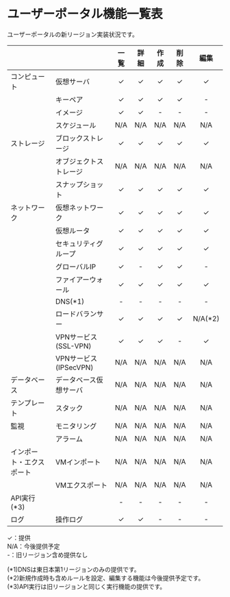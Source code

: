 # ユーザーポータル機能一覧表

ユーザーポータルの新リージョン実装状況です。

|                          |                        | 一覧 | 詳細 | 作成 | 削除 |  編集   |
| ------------------------ | ---------------------- | :--: | :--: | :--: | :--: | :-----: |
| コンピュート             | 仮想サーバ             |  ✓   |  ✓   |  ✓   |  ✓   |    ✓    |
|                          | キーペア               |  ✓   |  ✓   |  ✓   |  ✓   |    -    |
|                          | イメージ               |  ✓   |  ✓   |  -   |  -   |    -    |
|                          | スケジュール           | N/A  | N/A  | N/A  | N/A  |   N/A   |
| ストレージ               | ブロックストレージ     |  ✓   |  ✓   |  ✓   |  ✓   |    ✓    |
|                          | オブジェクトストレージ | N/A  | N/A  | N/A  | N/A  |   N/A   |
|                          | スナップショット       |  ✓   |  ✓   |  ✓   |  ✓   |    ✓    |
| ネットワーク             | 仮想ネットワーク       |  ✓   |  ✓   |  ✓   |  ✓   |    ✓    |
|                          | 仮想ルータ             |  ✓   |  ✓   |  ✓   |  ✓   |    ✓    |
|                          | セキュリティグループ   |  ✓   |  ✓   |  ✓   |  ✓   |    ✓    |
|                          | グローバルIP           |  ✓   |  -   |  ✓   |  ✓   |    -    |
|                          | ファイアーウォール     |  ✓   |  ✓   |  ✓   |  ✓   |    ✓    |
|                          | DNS(*1)                |  -   |  -   |  -   |  -   |    -    |
|                          | ロードバランサー       |  ✓   |  ✓   |  ✓   |  ✓   | N/A(*2) |
|                          | VPNサービス(SSL-VPN)   |  ✓   |  ✓   |  ✓   |  -   |    ✓    |
|                          | VPNサービス(IPSecVPN)  | N/A  | N/A  | N/A  | N/A  |   N/A   |
| データベース             | データベース仮想サーバ | N/A  | N/A  | N/A  | N/A  |   N/A   |
| テンプレート             | スタック               | N/A  | N/A  | N/A  | N/A  |   N/A   |
| 監視                     | モニタリング           | N/A  | N/A  | N/A  | N/A  |   N/A   |
|                          | アラーム               | N/A  | N/A  | N/A  | N/A  |   N/A   |
| インポート・エクスポート | VMインポート           | N/A  | N/A  | N/A  | N/A  |   N/A   |
|                          | VMエクスポート         | N/A  | N/A  | N/A  | N/A  |   N/A   |
| API実行(*3)              |                        |  -   |  -   |  -   |  -   |    -    |
| ログ                     | 操作ログ               |  ✓   |  ✓   |  -   |  -   |    -    |

✓：提供  
N/A：今後提供予定  
-：旧リージョン含め提供なし  

(*1)DNSは東日本第1リージョンのみの提供です。  
(*2)新規作成時も含めルールを設定、編集する機能は今後提供予定です。  
(*3)API実行は旧リージョンと同じく実行機能の提供です。  

